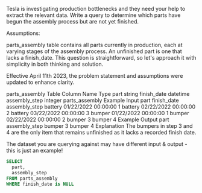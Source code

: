 Tesla is investigating production bottlenecks and they need your help to extract the relevant data. Write a query to determine which parts have begun the assembly process but are not yet finished.

Assumptions:

parts_assembly table contains all parts currently in production, each at varying stages of the assembly process.
An unfinished part is one that lacks a finish_date.
This question is straightforward, so let's approach it with simplicity in both thinking and solution.

Effective April 11th 2023, the problem statement and assumptions were updated to enhance clarity.

parts_assembly Table
Column Name	Type
part	string
finish_date	datetime
assembly_step	integer
parts_assembly Example Input
part	finish_date	assembly_step
battery	01/22/2022 00:00:00	1
battery	02/22/2022 00:00:00	2
battery	03/22/2022 00:00:00	3
bumper	01/22/2022 00:00:00	1
bumper	02/22/2022 00:00:00	2
bumper		3
bumper		4
Example Output
part	assembly_step
bumper	3
bumper	4
Explanation
The bumpers in step 3 and 4 are the only item that remains unfinished as it lacks a recorded finish date.

The dataset you are querying against may have different input & output - this is just an example!

```sql
SELECT
  part,
  assembly_step
FROM parts_assembly
WHERE finish_date is NULL
```